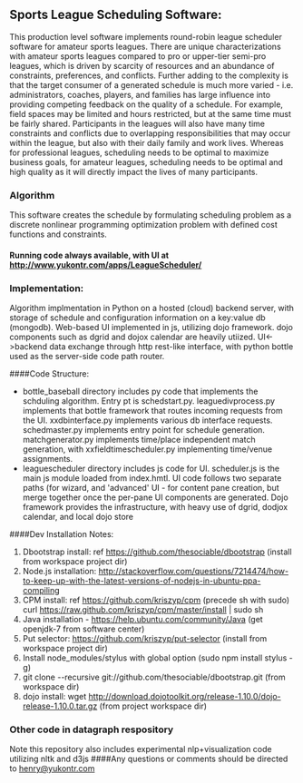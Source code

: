 Sports League Scheduling Software:
-------------------------
This production level software implements round-robin league scheduler software for amateur sports leagues.  There are unique characterizations with amateur sports leagues compared to pro or upper-tier semi-pro leagues, which is driven by scarcity of resources and an abundance of constraints, preferences, and conflicts.  Further adding to the complexity is that the target consumer of a generated schedule is much more varied - i.e. administrators, coaches, players, and families has large influence into providing competing feedback on the quality of a schedule.  For example, field spaces may be limited and hours restricted, but at the same time must be fairly shared.  Participants in the leagues will also have many time constraints and conflicts due to overlapping responsibilities that may occur within the league, but also with their daily family and work lives.  Whereas for professional leagues, scheduling needs to be optimal to maximize business goals, for amateur leagues, scheduling needs to be optimal and high quality as it will directly impact the lives of many participants.

### Algorithm

This software creates the schedule by formulating scheduling problem as a discrete nonlinear programming optimization problem with defined cost functions and constraints.

####  Running code always available, with UI at http://www.yukontr.com/apps/LeagueScheduler/

### Implementation:
Algorithm implmentation in Python on a hosted (cloud) backend server, with storage of schedule and configuration information on a key:value db (mongodb).  Web-based UI implemented in js, utilizing dojo framework.  dojo components such as dgrid and dojox calendar are heavily utiized.  UI<->backend data exchange through http rest-like interface, with python bottle used as the server-side code path router.

####Code Structure:
* bottle_baseball directory includes py code that implements the schduling algorithm.  Entry pt is schedstart.py.  leaguedivprocess.py implements that bottle framework that routes incoming requests from the UI.  xxdbinterface.py implements various db interface requests.  schedmaster.py implements entry point for schedule generation.  matchgenerator.py implements time/place independent match generation, with xxfieldtimescheduler.py implementing time/venue assignments.
* leaguescheduler directory includes js code for UI.  scheduler.js is the main js module loaded from index.hmtl.  UI code follows two separate paths (for wizard, and 'advanced' UI - for content pane creation, but merge together once the per-pane UI components are generated.  Dojo framework provides the infrastructure, with heavy use of dgrid, dodjox calendar, and local dojo store


####Dev Installation Notes:
1. Dbootstrap install: ref https://github.com/thesociable/dbootstrap (install from workspace project dir)
2. Node.js installation: http://stackoverflow.com/questions/7214474/how-to-keep-up-with-the-latest-versions-of-nodejs-in-ubuntu-ppa-compiling
3. CPM install: ref https://github.com/kriszyp/cpm  (precede sh with sudo) curl https://raw.github.com/kriszyp/cpm/master/install | sudo sh
4. Java installation - https://help.ubuntu.com/community/Java  (get openjdk-7 from software center)
5. Put selector: https://github.com/kriszyp/put-selector (install from workspace project dir)
6. Install node_modules/stylus with global option (sudo npm install stylus -g)
7. git clone --recursive git://github.com/thesociable/dbootstrap.git (from workspace dir)
8. dojo install: wget http://download.dojotoolkit.org/release-1.10.0/dojo-release-1.10.0.tar.gz (from project workspace dir)

### Other code in datagraph respository
Note this repository also includes experimental nlp+visualization code utilizing nltk and d3js
####Any questions or comments should be directed to henry@yukontr.com

